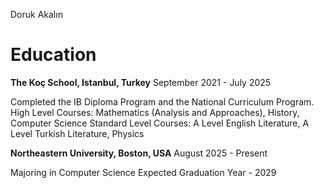 Doruk Akalın

# Education

**The Koç School, Istanbul, Turkey**
September 2021 - July 2025

Completed the IB Diploma Program and the National Curriculum Program.
    High Level Courses: Mathematics (Analysis and Approaches), History, Computer Science
    Standard Level Courses: A Level English Literature, A Level Turkish Literature, Physics

**Northeastern University, Boston, USA**
August 2025 - Present

Majoring in Computer Science
Expected Graduation Year - 2029